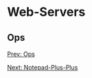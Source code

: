 # Web-Servers
## Ops

[](.md)

[Prev: Ops](Ops.md)

[Next: Notepad-Plus-Plus](Notepad-Plus-Plus.md)
